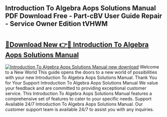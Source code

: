 ## Introduction To Algebra Aops Solutions Manual PDF Download Free - Part-cBV User Guide Repair - Service Owner Edition tVHWM

# <h2><a href="http://bc15525.oget.top/?id=Introduction+To+Algebra+Aops+Solutions+Manual">🔗Download New 👉🔴 Introduction To Algebra Aops Solutions Manual</a></h2>

[![Introduction To Algebra Aops Solutions Manual new download](https://i.imgur.com/5g1atiW.png)](http://bc15525.oget.top/?id=Introduction+To+Algebra+Aops+Solutions+Manual)
Welcome to a New World This guide opens the doors to a new world of possibilities with your new Introduction To Algebra Aops Solutions Manual. Thank You for Your Support Introduction To Algebra Aops Solutions Manual We value your feedback and are committed to providing exceptional customer service. This Introduction To Algebra Aops Solutions Manual features a comprehensive set of features to cater to your specific needs. Support Available 24/7 Introduction To Algebra Aops Solutions Manual. Our customer support team is available 24/7 to assist you with any inquiries.
